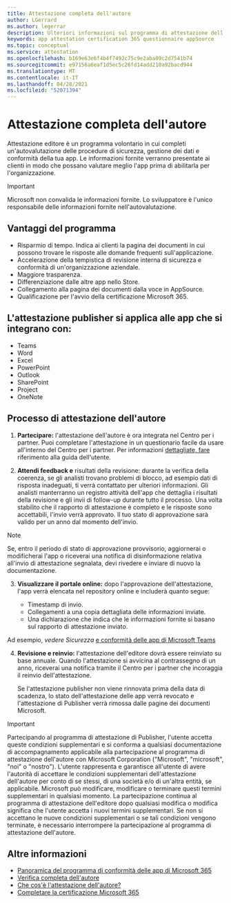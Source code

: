 ```yaml
---
title: Attestazione completa dell'autore
author: LGerrard
ms.author: legerrar
description: Ulteriori informazioni sul programma di attestazione dell'autore
keywords: app attestation certification 365 questionnaire appSource
ms.topic: conceptual
ms.service: attestation
ms.openlocfilehash: b169e63e6f4b4f7492c75c9e2aba09c2d7541b74
ms.sourcegitcommit: e97156a6eaf1d5ec5c26fd14add210a92bacd944
ms.translationtype: MT
ms.contentlocale: it-IT
ms.lasthandoff: 04/28/2021
ms.locfileid: "52071394"
---
```

# <a name="complete-publisher-attestation"></a>Attestazione completa dell'autore

Attestazione editore è un programma volontario in cui completi un'autovalutazione delle procedure di sicurezza, gestione dei dati e conformità della tua app. Le informazioni fornite verranno presentate ai clienti in modo che possano valutare meglio l'app prima di abilitarla per l'organizzazione. 

> [!IMPORTANT]
> Microsoft non convalida le informazioni fornite. Lo sviluppatore è l'unico responsabile delle informazioni fornite nell'autovalutazione. 

## <a name="program-benefits"></a>Vantaggi del programma
- Risparmio di tempo. Indica ai clienti la pagina dei documenti in cui possono trovare le risposte alle domande frequenti sull'applicazione. 
- Accelerazione della tempistica di revisione interna di sicurezza e conformità di un'organizzazione aziendale.
- Maggiore trasparenza.
- Differenziazione dalle altre app nello Store. 
- Collegamento alla pagina dei documenti dalla voce in AppSource. 
- Qualificazione per l'avvio della certificazione Microsoft 365.

## <a name="publisher-attestation-applies-to-apps-that-integrate-with"></a>L'attestazione publisher si applica alle app che si integrano con:
- Teams
- Word
- Excel
- PowerPoint 
- Outlook
- SharePoint
- Project
- OneNote

## <a name="publisher-attestation-process"></a>Processo di attestazione dell'autore

1. **Partecipare:** l'attestazione dell'autore è ora integrata nel Centro per i partner. Puoi completare l'attestazione in un questionario facile da usare all'interno del Centro per i partner. Per informazioni [dettagliate, fare](https://docs.microsoft.com/microsoft-365-app-certification/docs/userguide) riferimento alla guida dell'utente.

2. **Attendi feedback e** risultati della revisione: durante la verifica della coerenza, se gli analisti trovano problemi di blocco, ad esempio dati di risposta inadeguati, ti verrà contattato per ulteriori informazioni. Gli analisti manterranno un registro attività dell'app che dettaglia i risultati della revisione e gli invii di follow-up durante tutto il processo. Una volta stabilito che il rapporto di attestazione è completo e le risposte sono accettabili, l'invio verrà approvato. Il tuo stato di approvazione sarà valido per un anno dal momento dell'invio.

> [!NOTE]
> Se, entro il periodo di stato di approvazione provvisorio, aggiornerai o modificherai l'app o riceverai una notifica di disinformazione relativa all'invio di attestazione segnalata, devi rivedere e inviare di nuovo la documentazione.

3. **Visualizzare il portale online:** dopo l'approvazione dell'attestazione, l'app verrà elencata nel repository online e includerà quanto segue:

   - Timestamp di invio.
   - Collegamenti a una copia dettagliata delle informazioni inviate.
   - Una dichiarazione che indica che le informazioni fornite si basano sul rapporto di attestazione inviato.

Ad esempio, *vedere Sicurezza* [e conformità delle app di Microsoft Teams](../teams/teams-apps.md)

4. **Revisione e reinvio:** l'attestazione dell'editore dovrà essere reinviato su base annuale. Quando l'attestazione si avvicina al contrassegno di un anno, riceverai una notifica tramite il Centro per i partner che incoraggia il reinvio dell'attestazione. 

   Se l'attestazione publisher non viene rinnovata prima della data di scadenza, lo stato dell'attestazione delle app verrà revocato e l'attestazione di Publisher verrà rimossa dalle pagine dei documenti Microsoft. 

>[!IMPORTANT]
>Partecipando al programma di attestazione di Publisher, l'utente accetta queste condizioni supplementari e si conforma a qualsiasi documentazione di accompagnamento applicabile alla partecipazione al programma di attestazione dell'autore con Microsoft Corporation ("Microsoft", "microsoft", "noi" o "nostro"). L'utente rappresenta e garantisce all'utente di avere l'autorità di accettare le condizioni supplementari dell'attestazione dell'autore per conto di se stessi, di una società e/o di un'altra entità, se applicabile. Microsoft può modificare, modificare o terminare questi termini supplementari in qualsiasi momento. La partecipazione continua al programma di attestazione dell'editore dopo qualsiasi modifica o modifica significa che l'utente accetta i nuovi termini supplementari. Se non si accettano le nuove condizioni supplementari o se tali condizioni vengono terminate, è necessario interrompere la partecipazione al programma di attestazione dell'autore.

## <a name="learn-more"></a>Altre informazioni

* [Panoramica del programma di conformità delle app di Microsoft 365](~/overview.md)  
* [Verifica completa dell'autore](https://docs.microsoft.com/azure/active-directory/develop/mark-app-as-publisher-verified)  
* [Che cos'è l'attestazione dell'autore?](~/docs/enterprise-app-attestation-guide.md)  
* [Completare la certificazione Microsoft 365](~/docs/certification.md)
